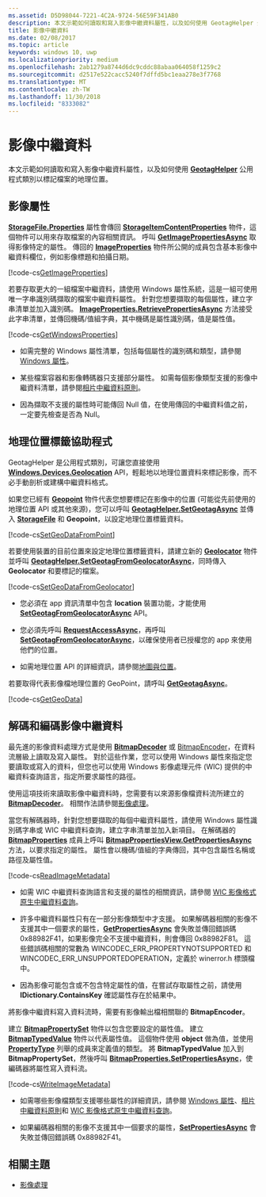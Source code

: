 ```yaml
---
ms.assetid: D5D98044-7221-4C2A-9724-56E59F341AB0
description: 本文示範如何讀取和寫入影像中繼資料屬性，以及如何使用 GeotagHelper 公用程式類別以標記檔案的地理位置。
title: 影像中繼資料
ms.date: 02/08/2017
ms.topic: article
keywords: windows 10, uwp
ms.localizationpriority: medium
ms.openlocfilehash: 2ab1279a8744d6dc9cddc88abaa064058f1259c2
ms.sourcegitcommit: d2517e522cacc5240f7dffd5bc1eaa278e3f7768
ms.translationtype: MT
ms.contentlocale: zh-TW
ms.lasthandoff: 11/30/2018
ms.locfileid: "8333082"
---
```

# <a name="image-metadata"></a>影像中繼資料



本文示範如何讀取和寫入影像中繼資料屬性，以及如何使用 [**GeotagHelper**](https://msdn.microsoft.com/library/windows/apps/dn903683) 公用程式類別以標記檔案的地理位置。

## <a name="image-properties"></a>影像屬性

[**StorageFile.Properties**](https://msdn.microsoft.com/library/windows/apps/br227225) 屬性會傳回 [**StorageItemContentProperties**](https://msdn.microsoft.com/library/windows/apps/hh770642) 物件，這個物件可以用來存取檔案的內容相關資訊。 呼叫 [**GetImagePropertiesAsync**](https://msdn.microsoft.com/library/windows/apps/hh770646) 取得影像特定的屬性。 傳回的 [**ImageProperties**](https://msdn.microsoft.com/library/windows/apps/br207718) 物件所公開的成員包含基本影像中繼資料欄位，例如影像標題和拍攝日期。

[!code-cs[GetImageProperties](./code/ImagingWin10/cs/MainPage.xaml.cs#SnippetGetImageProperties)]

若要存取更大的一組檔案中繼資料，請使用 Windows 屬性系統，這是一組可使用唯一字串識別碼擷取的檔案中繼資料屬性。 針對您想要擷取的每個屬性，建立字串清單並加入識別碼。 [**ImageProperties.RetrievePropertiesAsync**](https://msdn.microsoft.com/library/windows/apps/br207732) 方法接受此字串清單，並傳回機碼/值組字典，其中機碼是屬性識別碼，值是屬性值。

[!code-cs[GetWindowsProperties](./code/ImagingWin10/cs/MainPage.xaml.cs#SnippetGetWindowsProperties)]

-   如需完整的 Windows 屬性清單，包括每個屬性的識別碼和類型，請參閱 [Windows 屬性](https://msdn.microsoft.com/library/windows/desktop/dd561977)。

-   某些檔案容器和影像轉碼器只支援部分屬性。 如需每個影像類型支援的影像中繼資料清單，請參閱[相片中繼資料原則](https://msdn.microsoft.com/library/windows/desktop/ee872003)。

-   因為擷取不支援的屬性時可能傳回 Null 值，在使用傳回的中繼資料值之前，一定要先檢查是否為 Null。

## <a name="geotag-helper"></a>地理位置標籤協助程式

GeotagHelper 是公用程式類別，可讓您直接使用 [**Windows.Devices.Geolocation**](https://msdn.microsoft.com/library/windows/apps/br225603) API，輕鬆地以地理位置資料來標記影像，而不必手動剖析或建構中繼資料格式。

如果您已經有 [**Geopoint**](https://msdn.microsoft.com/library/windows/apps/dn263675) 物件代表您想要標記在影像中的位置 (可能從先前使用的地理位置 API 或其他來源)，您可以呼叫 [**GeotagHelper.SetGeotagAsync**](https://msdn.microsoft.com/library/windows/apps/dn903685) 並傳入 [**StorageFile**](https://msdn.microsoft.com/library/windows/apps/br227171) 和 **Geopoint**，以設定地理位置標籤資料。

[!code-cs[SetGeoDataFromPoint](./code/ImagingWin10/cs/MainPage.xaml.cs#SnippetSetGeoDataFromPoint)]

若要使用裝置的目前位置來設定地理位置標籤資料，請建立新的 [**Geolocator**](https://msdn.microsoft.com/library/windows/apps/br225534) 物件並呼叫 [**GeotagHelper.SetGeotagFromGeolocatorAsync**](https://msdn.microsoft.com/library/windows/apps/dn903686)，同時傳入 **Geolocator** 和要標記的檔案。

[!code-cs[SetGeoDataFromGeolocator](./code/ImagingWin10/cs/MainPage.xaml.cs#SnippetSetGeoDataFromGeolocator)]

-   您必須在 app 資訊清單中包含 **location** 裝置功能，才能使用 [**SetGeotagFromGeolocatorAsync**](https://msdn.microsoft.com/library/windows/apps/dn903686) API。

-   您必須先呼叫 [**RequestAccessAsync**](https://msdn.microsoft.com/library/windows/apps/dn859152)，再呼叫 [**SetGeotagFromGeolocatorAsync**](https://msdn.microsoft.com/library/windows/apps/dn903686)，以確保使用者已授權您的 app 來使用他們的位置。

-   如需地理位置 API 的詳細資訊，請參閱[地圖與位置](https://msdn.microsoft.com/library/windows/apps/mt219699)。

若要取得代表影像檔地理位置的 GeoPoint，請呼叫 [**GetGeotagAsync**](https://msdn.microsoft.com/library/windows/apps/dn903684)。

[!code-cs[GetGeoData](./code/ImagingWin10/cs/MainPage.xaml.cs#SnippetGetGeoData)]

## <a name="decode-and-encode-image-metadata"></a>解碼和編碼影像中繼資料

最先進的影像資料處理方式是使用 [**BitmapDecoder**](https://msdn.microsoft.com/library/windows/apps/br226176) 或 [BitmapEncoder](bitmapencoder-options-reference.md)，在資料流層級上讀取及寫入屬性。 對於這些作業，您可以使用 Windows 屬性來指定您要讀取或寫入的資料，但您也可以使用 Windows 影像處理元件 (WIC) 提供的中繼資料查詢語言，指定所要求屬性的路徑。

使用這項技術來讀取影像中繼資料時，您需要有以來源影像檔資料流所建立的 [**BitmapDecoder**](https://msdn.microsoft.com/library/windows/apps/br226176)。 相關作法請參閱[影像處理](imaging.md)。

當您有解碼器時，針對您想要擷取的每個中繼資料屬性，請使用 Windows 屬性識別碼字串或 WIC 中繼資料查詢，建立字串清單並加入新項目。 在解碼器的 [**BitmapProperties**](https://msdn.microsoft.com/library/windows/apps/br226248) 成員上呼叫 [**BitmapPropertiesView.GetPropertiesAsync**](https://msdn.microsoft.com/library/windows/apps/br226250) 方法，以要求指定的屬性。 屬性會以機碼/值組的字典傳回，其中包含屬性名稱或路徑及屬性值。

[!code-cs[ReadImageMetadata](./code/ImagingWin10/cs/MainPage.xaml.cs#SnippetReadImageMetadata)]

-   如需 WIC 中繼資料查詢語言和支援的屬性的相關資訊，請參閱 [WIC 影像格式原生中繼資料查詢](https://msdn.microsoft.com/library/windows/desktop/ee719904)。

-   許多中繼資料屬性只有在一部分影像類型中才支援。 如果解碼器相關的影像不支援其中一個要求的屬性，[**GetPropertiesAsync**](https://msdn.microsoft.com/library/windows/apps/br226250) 會失敗並傳回錯誤碼 0x88982F41，如果影像完全不支援中繼資料，則會傳回 0x88982F81。 這些錯誤碼相關的常數為 WINCODEC\_ERR\_PROPERTYNOTSUPPORTED 和 WINCODEC\_ERR\_UNSUPPORTEDOPERATION，定義於 winerror.h 標頭檔中。
-   因為影像可能包含或不包含特定屬性的值，在嘗試存取屬性之前，請使用 **IDictionary.ContainsKey** 確認屬性存在於結果中。

將影像中繼資料寫入資料流時，需要有影像輸出檔相關聯的 **BitmapEncoder**。

建立 [**BitmapPropertySet**](https://msdn.microsoft.com/library/windows/apps/hh974338) 物件以包含您要設定的屬性值。 建立 [**BitmapTypedValue**](https://msdn.microsoft.com/library/windows/apps/hh700687) 物件以代表屬性值。 這個物件使用 **object** 做為值，並使用 [**PropertyType**](https://msdn.microsoft.com/library/windows/apps/br225871) 列舉的成員來定義值的類型。 將 **BitmapTypedValue** 加入到 **BitmapPropertySet**，然後呼叫 [**BitmapProperties.SetPropertiesAsync**](https://msdn.microsoft.com/library/windows/apps/br226252)，使編碼器將屬性寫入資料流。

[!code-cs[WriteImageMetadata](./code/ImagingWin10/cs/MainPage.xaml.cs#SnippetWriteImageMetadata)]

-   如需哪些影像檔類型支援哪些屬性的詳細資訊，請參閱 [Windows 屬性](https://msdn.microsoft.com/library/windows/desktop/dd561977)、[相片中繼資料原則](https://msdn.microsoft.com/library/windows/desktop/ee872003)和 [WIC 影像格式原生中繼資料查詢](https://msdn.microsoft.com/library/windows/desktop/ee719904)。

-   如果編碼器相關的影像不支援其中一個要求的屬性，[**SetPropertiesAsync**](https://msdn.microsoft.com/library/windows/apps/br226252) 會失敗並傳回錯誤碼 0x88982F41。

## <a name="related-topics"></a>相關主題

* [影像處理](imaging.md)
 

 




